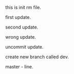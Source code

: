 this is init rm file.

first update.

second update.

wrong update.

uncommit update.

create new branch called dev.

master - line.